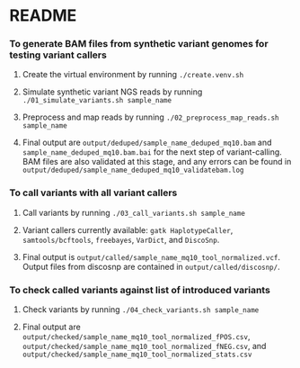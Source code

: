 # README

### To generate BAM files from synthetic variant genomes for testing variant callers

1. Create the virtual environment by running `./create.venv.sh`

2. Simulate synthetic variant NGS reads by running `./01_simulate_variants.sh sample_name`

3. Preprocess and map reads by running `./02_preprocess_map_reads.sh sample_name`

4. Final output are `output/deduped/sample_name_deduped_mq10.bam` and `sample_name_deduped_mq10.bam.bai` for the next step of variant-calling. BAM files are also validated at this stage, and any errors can be found in `output/deduped/sample_name_deduped_mq10_validatebam.log`

### To call variants with all variant callers

1. Call variants by running `./03_call_variants.sh sample_name`

2. Variant callers currently available: `gatk HaplotypeCaller`, `samtools/bcftools`, `freebayes`, `VarDict`, and `DiscoSnp`.

3. Final output is `output/called/sample_name_mq10_tool_normalized.vcf`. Output files from discosnp are contained in `output/called/discosnp/`.

### To check called variants against list of introduced variants

1. Check variants by running `./04_check_variants.sh sample_name`

2. Final output are `output/checked/sample_name_mq10_tool_normalized_fPOS.csv`, `output/checked/sample_name_mq10_tool_normalized_fNEG.csv`, and `output/checked/sample_name_mq10_tool_normalized_stats.csv`

